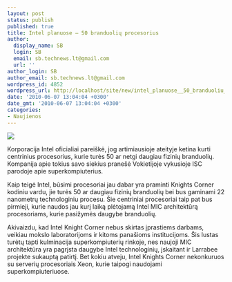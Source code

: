```yaml
---
layout: post
status: publish
published: true
title: Intel planuose – 50 branduolių procesorius
author:
  display_name: SB
  login: SB
  email: sb.technews.lt@gmail.com
  url: ''
author_login: SB
author_email: sb.technews.lt@gmail.com
wordpress_id: 4852
wordpress_url: http://localhost/site/new/intel_planuose__50_branduoliu_procesorius/
date: '2010-06-07 13:04:04 +0300'
date_gmt: '2010-06-07 13:04:04 +0300'
categories:
- Naujienos
---
```

<div class="imgright"><img src="http://www.part.lt/img/1d4ff4df1ac6d73e9f47967e5438c027321.jpg"  /></div>
<p>Korporacija Intel oficialiai pareiškė, jog artimiausioje ateityje ketina kurti centrinius procesorius, kurie turės 50 ar netgi daugiau fizinių branduolių. Kompanija apie tokius savo siekius pranešė Vokietijoje vykusioje ISC parodoje apie superkompiuterius.</p>
<p>Kaip teigė Intel, būsimi procesoriai jau dabar yra praminti Knights Corner kodiniu vardu, jie turės 50 ar daugiau fizinių branduolių bei bus gaminami 22 nanometrų technologiniu procesu. Šie centriniai procesoriai taip pat bus pirmieji, kurie naudos jau kurį laiką plėtojamą Intel MIC architektūrą procesoriams, kurie pasižymės daugybe branduolių.</p>
<p>Akivaizdu, kad Intel Knight Corner nebus skirtas įprastiems darbams, veikiau mokslo laboratorijoms ir kitoms panašioms institucijoms. Šis lustas turėtų tapti kulminacija superkompiuterių rinkoje, nes naujoji MIC architektūra yra pagrįsta daugybe Intel technologinių, įskaitant ir Larrabee projekte sukauptą patirtį. Bet kokiu atveju, Intel Knights Corner nekonkuruos su serverių procesoriais Xeon, kurie taipogi naudojami superkompiuteriuose.<br /></p>
